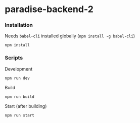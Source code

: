 # paradise-backend-2

### Installation
Needs `babel-cli` installed globally (`npm install -g babel-cli`)

```
npm install
```

### Scripts

Development
```
npm run dev
```

Build
```
npm run build
```

Start (after building)
```
npm run start
```
